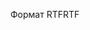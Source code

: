 <span data-ttu-id="b115a-101">Формат RTF</span><span class="sxs-lookup"><span data-stu-id="b115a-101">RTF</span></span>